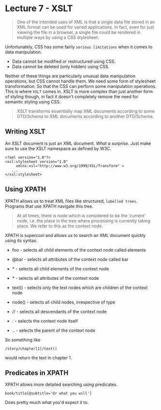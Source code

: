 Lecture 7 - XSLT
=======

>One of the intended uses of XML is that a single data file stored in an XML format can be used for varied applications. In fact, even for just viewing the file in a browser, a single file could be rendered in multiple ways by using a CSS stylesheet.

Unfortunately, CSS has some fairly `serious limitations` when it comes to data manipulation.

* Data cannot be modified or restructured using CSS.
* Data cannot be deleted (only hidden) using CSS.

Neither of these things are particularly unusual data manipulation operations, but CSS cannot handle them. We need some form of stylesheet transformation. So that the CSS can perform some manipulation operations. This is where `XSLT` comes in. XSLT is more complex than just another form of styling though, in fact it doesn't completely remove the need for semantic styling using CSS.

>XSLT transforms essentially map XML documents according to some DTD/Schema to XML documents according to another DTD/Schema.

Writing XSLT
--
An XSLT document is just an XML document. *What a surprise.* Just make sure to use the XSLT namespace as defined by W3C.

    <?xml version="1.0"?>
    <xsl:stylesheet version="1.0" 
         xmlns:xsl="http://www.w3.org/1999/XSL/Transform" >
       ...
    </xsl:stylesheet>

Using XPATH
--
XPATH allows us to treat XML files like structured, `labelled trees`. Programs that use XPATH navigate this tree. 

>At all times, there is node which is considered to be the 'current' node, i.e. the place in the tree where processing is currently taking place. We refer to this as the context node.

XPATH is supercool and allows us to search an XML document quickly using its syntax.

* foo - selects all child elements of the context node called <foo> elements

* @bar - selects all attributes of the context node called bar
* \* - selects all child elements of the context node
* \* - selects all attributes of the context node
* text() - selects only the text nodes which are children of the context node
* node() - selects all child nodes, irrespective of type
* // - selects all descendants of the context node
* . - selects the context node itself
* .. - selects the parent of the context node


So something like 

    /story/chapter[1]/text()

would return the text in chapter 1.

Predicates in XPATH
--
XPATH allows more detailed searching using predicates.

    book/title[@subtitle='Or what you will']

Does pretty much what you'd expect it to.